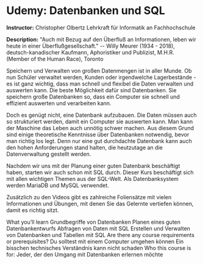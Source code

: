 # Udemy: Datenbanken und SQL

**Instructor:**
Christopher Olbertz
Lehrkraft für Informatik an Fachhochschule

**Description:**
"Auch mit Bezug auf den Überfluß an Informationen, leben wir heute in einer Überflußgesellschaft." -- Willy Meurer (1934 - 2018), deutsch-kanadischer Kaufmann, Aphoristiker und Publizist, M.H.R. (Member of the Human Race), Toronto

Speichern und Verwalten von großen Datenmengen ist in aller Munde. Ob nun Schüler verwaltet werden, Kunden oder irgendwelche Lagerbestände - es ist ganz wichtig, dass man schnell und flexibel die Daten verwalten und auswerten kann. Die beste Möglichkeit dafür sind Datenbanken. Sie speichern große Datenbanken so, dass ein Computer sie schnell und effizient auswerten und verarbeiten kann.

Doch es genügt nicht, eine Datenbank aufzubauen. Die Daten müssen auch so strukturiert werden, damit ein Computer sie auswerten kann. Man kann der Maschine das Leben auch unnötig schwer machen. Aus diesem Grund sind einige theoretische Kenntnisse über Datenbanken notwendig, bevor man richtig los legt. Denn nur eine gut durchdachte Datenbank kann auch den hohen Anforderungen stand halten, die heutzutage an die Datenverwaltung gestellt werden.

Nachdem wir uns mit der Planung einer guten Datenbank beschäftigt haben, starten wir auch schon mit SQL durch. Dieser Kurs beschäftigt sich mit allen wichtigen Themen aus der SQL-Welt. Als Datenbanksystem werden MariaDB und MySQL verwendet.

Zusätzlich zu den Videos gibt es zahlreiche Foliensätze mit vielen Informationen und Übungen, mit denen Sie das Gelernte vertiefen können, damit es richtig sitzt.

What you’ll learn
Grundbegriffe von Datenbanken
Planen eines guten Datenbankentwurfs
Abfragen von Daten mit SQL
Erstellen und Verwalten von Datenbanken und Tabellen mit SQL
Are there any course requirements or prerequisites?
Du solltest mit einem Computer umgehen können
Ein bisschen technisches Verständnis kann nicht schaden
Who this course is for:
Jeder, der den Umgang mit Datenbanken erlernen möchte
